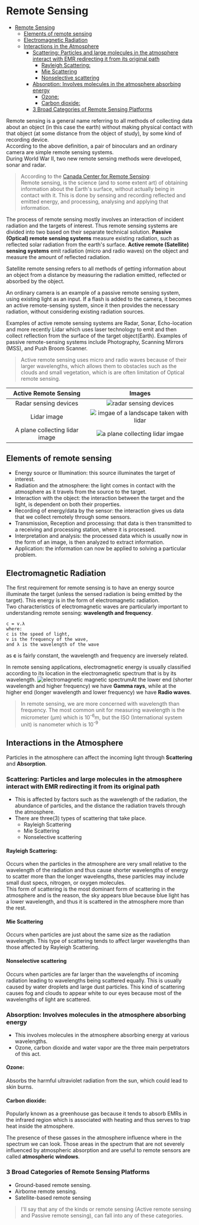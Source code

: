 # Remote Sensing

<!--toc:start-->
- [Remote Sensing](#remote-sensing)
  - [Elements of remote sensing](#elements-of-remote-sensing)
  - [Electromagnetic Radiation](#electromagnetic-radiation)
  - [Interactions in the Atmosphere](#interactions-in-the-atmosphere)
    - [Scattering: Particles and large molecules in the atmosphere interact with EMR redirecting it from its original path](#scattering-particles-and-large-molecules-in-the-atmosphere-interact-with-emr-redirecting-it-from-its-original-path)
      - [Rayleigh Scattering:](#rayleigh-scattering)
      - [Mie Scattering](#mie-scattering)
      - [Nonselective scattering](#nonselective-scattering)
    - [Absorption: Involves molecules in the atmosphere absorbing energy](#absorption-involves-molecules-in-the-atmosphere-absorbing-energy)
      - [Ozone:](#ozone)
      - [Carbon dioxide:](#carbon-dioxide)
    - [3 Broad Categories of Remote Sensing Platforms](#3-broad-categories-of-remote-sensing-platforms)
<!--toc:end-->

Remote sensing is a general name referring to all methods of collecting data about an object (in this case the earth)
without making physical contact with that object (at some distance from the object of study), by some kind of recording device.  
According to the above definition, a pair of binoculars and an ordinary camera are simple remote sensing systems.  
During World War II, two new remote sensing methods were developed, sonar and radar.  

> According to the [Canada Center for Remote Sensing](https://www.nrcan.gc.ca/maps-tools-and-publications/satellite-imagery-and-air-photos/tutorial-fundamentals-remote-sensing/introduction/9363):  
Remote sensing, is the science (and to some extent art) of obtaining information
about the Earth's surface, without actually being in contact with it. This is done by sensing and recording reflected and emitted
energy, and processing, analysing and applying that information.

The process of remote sensing mostly involves an interaction of incident radiation and the targets of interest.
Thus remote sensing systems are divided into two based on their separate technical solution. **Passive (Optical) remote sensing systems** measure
existing radiation, such as reflected solar radiation from the earth's surface. **Active remote (Satellite) sensing systems** emit radiation 
(micro and radio waves) on the object and measure the amount of reflected radiation.  

Satellite remote sensing refers to all methods of getting information about an object from a distance by measuring the radiation emitted,
reflected or absorbed by the object.

An ordinary camera is an example of a passive remote sensing system, using existing light as an input. If a flash is added to the camera,
it becomes an active remote-sensing system, since it then provides the necessary radiation, without considering existing radiation sources.  

Examples of active remote sensing systems are Radar, Sonar, Echo-location and more recently Lidar which uses laser technology to emit and then
collect reflection from the surface of the target object(Earth). Examples of passive remote-sensing systems include Photography, Scanning
Mirrors (MSS), and Push Broom Scanner.

> Active remote sensing uses micro and radio waves because of their larger wavelengths, which allows them to obstacles such as the clouds and 
small vegetation, which is are often limitation of Optical remote sensing.

|Active Remote Sensing|Images|
|:--------------------:|:----:|
|Radar sensing devices|![radar sensing devices](https://www.ruangteknisi.com/wp-content/uploads/2022/03/Gambar-bentuk-sensor-radar.jpg)|
|Lidar image|![imgae of a landscape taken with lidar](https://oceanservice.noaa.gov/facts/remote-sensing.jpg)|
|A plane collecting lidar image|![a plane collecting lidar imgae](https://www.researchgate.net/publication/314234131/figure/fig1/AS:779409451663360@1562837102076/A-landscape-scale-airborne-LiDAR-data-acquisition-system-courtesy-of-ASPRS.gif)|

## Elements of remote sensing
* Energy source or Illumination: this source illuminates the target of interest.
* Radiation and the atmosphere: the light comes in contact with the atmosphere as it travels from the source to the target.
* Interaction with the object: the interaction between the target and the light, is dependent on both their properties.
* Recording of energy/data by the sensor: the interaction gives us data that we collect remotely through some sensors.
* Transmission, Reception and processing: that data is then transmitted to a receiving and processing station, where it is processed.
* Interpretation and analysis: the processed data which is usually now in the form of an image, is then analyzed to extract information.
* Application: the information can now be applied to solving a particular problem.

## Electromagnetic Radiation
The first requirement for remote sensing is to have an energy source illuminate the target (unless the sensed radiation is being emitted
by the target). This energy is in the form of electromagnetic radiation.  
Two characteristics of electromagnetic waves are particularly important to understanding remote sensing: **wavelength and frequency**.

    c = v.λ
    where:  
    c is the speed of light,
    v is the frequency of the wave,
    and λ is the wavelength of the wave
as **c** is fairly constant, the wavelength and frequency are inversely related.  

In remote sensing applications, electromagnetic energy is usually classified according to its location in the electromagnetic
spectrum that is by its wavelength.
![electromagnetic magnetic spectrum](https://www.researchgate.net/publication/258241350/figure/fig2/AS:614122790072322@1523429691663/Diagram-of-the-lights-electromagnetic-spectrum-showing-the-different-wavelengths-of.png)At the lower end (shorter wavelength and higher frequency) we have **Gamma rays**, while at the higher end (longer wavelength and lower 
frequency) we have **Radio waves**.
> In remote sensing, we are more concerned with wavelength than frequency. The most common unit for measuring wavelength is the 
micrometer (μm) which is 10<sup>-6</sup>m, but the ISO (International system unit) is nanometer which is 10<sup>-9</sup>

## Interactions in the Atmosphere
Particles in the atmosphere can affect the incoming light through **Scattering** and **Absorption**.
### Scattering: Particles and large molecules in the atmosphere interact with EMR redirecting it from its original path
- This is affected by factors such as the wavelength of the radiation, the abundance of particles, and the
  distance the radiation travels through the atmosphere.
- There are three(3) types of scattering that take place.
    * Rayleigh Scattering
    * Mie Scattering
    * Nonselective scattering

#### Rayleigh Scattering:
Occurs when the particles in the atmosphere are very small relative to the wavelength of the radiation and thus cause shorter
wavelengths of energy to scatter more than the longer wavelengths, these particles may include small dust specs, nitrogen,
or oxygen molecules.  
This form of scattering is the most dominant form of scattering in the atmosphere and is the reason, the sky appears blue
because blue light has a lower wavelength, and thus it is scattered in the atmosphere more than the rest.

#### Mie Scattering
Occurs when particles are just about the same size as the radiation wavelength. This type of scattering tends to affect
larger wavelengths than those affected by Rayleigh Scattering.

#### Nonselective scattering
Occurs when particles are far larger than the wavelengths of incoming radiation leading to wavelengths being scattered
equally. This is usually caused by water droplets and large dust particles. This kind of scattering causes fog and clouds to
appear white to our eyes because most of the wavelengths of light are scattered.

### Absorption: Involves molecules in the atmosphere absorbing energy
- This involves molecules in the atmosphere absorbing energy at various wavelengths.
- Ozone, carbon dioxide and water vapor are the three main perpetrators of this act.

#### Ozone:
Absorbs the harmful ultraviolet radiation from the sun, which could lead to skin burns.

#### Carbon dioxide:
Popularly known as a greenhouse gas because it tends to absorb EMRs in the infrared region which is associated with
heating and thus serves to trap heat inside the atmosphere.


The presence of these gasses in the atmosphere influence where in the spectrum we can look. Those areas in the spectrum that
are not severely influenced by atmospheric absorption and are useful to remote sensors are called **atmospheric windows**.

### 3 Broad Categories of Remote Sensing Platforms
* Ground-based remote sensing.
* Airborne remote sensing.
* Satellite-based remote sensing
> I'll say that any of the kinds or remote sensing (Active remote sensing and Passive remote sensing), can fall into any of these categories.
